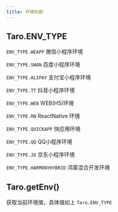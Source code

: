 ```yaml
---
title: 环境判断
---
```


## Taro.ENV_TYPE

`ENV_TYPE.WEAPP` 微信小程序环境

`ENV_TYPE.SWAN` 百度小程序环境

`ENV_TYPE.ALIPAY` 支付宝小程序环境

`ENV_TYPE.TT` 抖音小程序环境

`ENV_TYPE.WEB` WEB(H5)环境

`ENV_TYPE.RN` ReactNative 环境

`ENV_TYPE.QUICKAPP` 快应用环境

`ENV_TYPE.QQ` QQ小程序环境

`ENV_TYPE.JD` 京东小程序环境

`ENV_TYPE.HARMONYHYBRID` 鸿蒙混合开发环境

## Taro.getEnv()

获取当前环境值，具体值如上 `Taro.ENV_TYPE`
